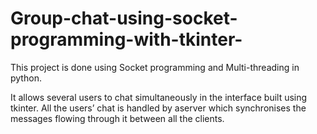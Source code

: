 # Group-chat-using-socket-programming-with-tkinter-

This project is done using Socket programming and Multi-threading in python. 

It allows several users to chat simultaneously in the interface built using tkinter.
All the users’ chat is handled by aserver which synchronises the messages flowing through it between all the clients.
